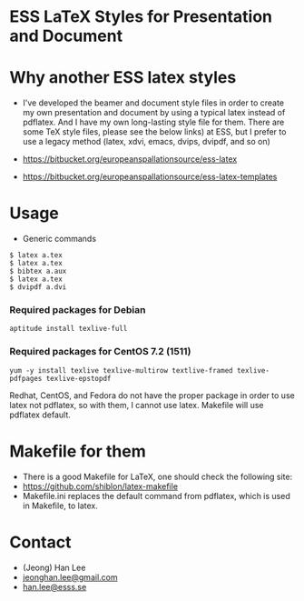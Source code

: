 ESS LaTeX Styles for Presentation and Document
=================

# Why another ESS latex styles

* I've developed the beamer and document style files in order to create my own presentation and document by using a typical latex instead of pdflatex. And I have my own long-lasting style file for them. There are some TeX style files, please see the below links) at ESS, but I prefer to use a legacy method (latex, xdvi, emacs, dvips, dvipdf, and so on)

 * https://bitbucket.org/europeanspallationsource/ess-latex
 * https://bitbucket.org/europeanspallationsource/ess-latex-templates

# Usage

* Generic commands

```
$ latex a.tex
$ latex a.tex
$ bibtex a.aux
$ latex a.tex
$ dvipdf a.dvi
```

### Required packages for Debian
```
aptitude install texlive-full
```

### Required packages for CentOS 7.2 (1511) 
```
yum -y install texlive texlive-multirow textlive-framed texlive-pdfpages texlive-epstopdf 
```
Redhat, CentOS, and Fedora do not have the proper package in order to use latex not pdflatex, so with them, I cannot use latex. Makefile will use pdflatex default. 

# Makefile for them

* There is a good Makefile for LaTeX, one should check the following site:
 * https://github.com/shiblon/latex-makefile
* Makefile.ini replaces the default command from pdflatex, which is used in Makefile, to latex. 


# Contact

* (Jeong) Han Lee
* jeonghan.lee@gmail.com
* han.lee@esss.se




